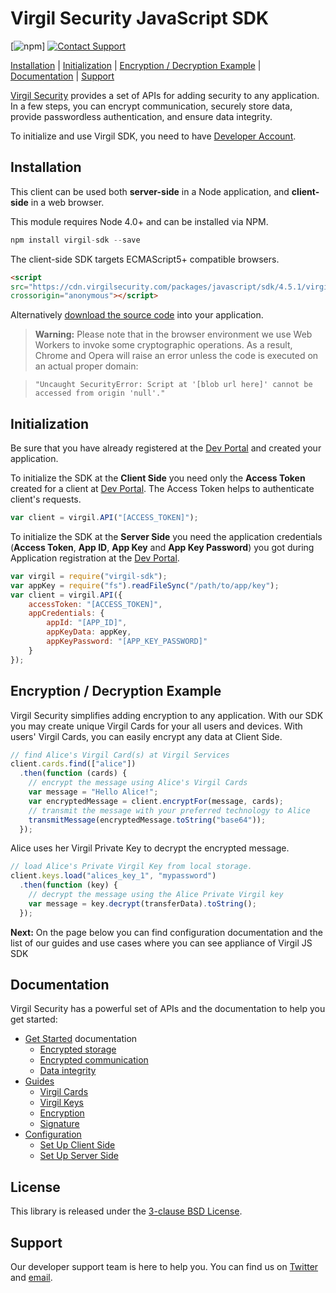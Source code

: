 # Virgil Security JavaScript SDK

[![npm](https://img.shields.io/npm/v/virgil-sdk.svg)]
[![Contact Support](https://img.shields.io/badge/contact-support-yellow.svg)][support]

[Installation](#installation) | [Initialization](#initialization) | [Encryption / Decryption Example](#encryption-example) | [Documentation](#documentation) | [Support](#support)

[Virgil Security](https://virgilsecurity.com) provides a set of APIs for adding security to any application. In a few steps, you can encrypt communication, securely store data, provide passwordless authentication, and ensure data integrity.

To initialize and use Virgil SDK, you need to have [Developer Account](https://developer.virgilsecurity.com/account/signin).

## Installation

This client can be used both __server-side__ in a Node application, and __client-side__ in a web browser.

This module requires Node 4.0+ and can be installed via NPM.

```javascript
npm install virgil-sdk --save
```


The client-side SDK targets ECMAScript5+ compatible browsers.

```html
<script
src="https://cdn.virgilsecurity.com/packages/javascript/sdk/4.5.1/virgil-sdk.min.js"
crossorigin="anonymous"></script>
```

Alternatively [download the source code](https://github.com/VirgilSecurity/virgil-sdk-javascript/releases) into your application.

> __Warning:__
> Please note that in the browser environment we use Web Workers
to invoke some cryptographic operations. As a result, Chrome and Opera will raise an error unless the code is executed on an actual proper domain:

> `"Uncaught SecurityError: Script at '[blob url here]' cannot be accessed from origin 'null'."`


## Initialization

Be sure that you have already registered at the [Dev Portal](https://developer.virgilsecurity.com/account/signin) and created your application.

To initialize the SDK at the __Client Side__ you need only the __Access Token__ created for a client at [Dev Portal](https://developer.virgilsecurity.com/account/signin). The Access Token helps to authenticate client's requests.

```js
var client = virgil.API("[ACCESS_TOKEN]");
```

To initialize the SDK at the __Server Side__ you need the application credentials (__Access Token__, __App ID__, __App Key__ and __App Key Password__) you got during Application registration at the [Dev Portal](https://developer.virgilsecurity.com/account/signin).

```javascript
var virgil = require("virgil-sdk");
var appKey = require("fs").readFileSync("/path/to/app/key");
var client = virgil.API({
    accessToken: "[ACCESS_TOKEN]",
    appCredentials: {
        appId: "[APP_ID]",
        appKeyData: appKey,
        appKeyPassword: "[APP_KEY_PASSWORD]"
    }
});
```

## Encryption / Decryption Example

Virgil Security simplifies adding encryption to any application. With our SDK you may create unique Virgil Cards for your all users and devices. With users' Virgil Cards, you can easily encrypt any data at Client Side.

```js
// find Alice's Virgil Card(s) at Virgil Services
client.cards.find(["alice"])
  .then(function (cards) {
    // encrypt the message using Alice's Virgil Cards
    var message = "Hello Alice!";
    var encryptedMessage = client.encryptFor(message, cards);
    // transmit the message with your preferred technology to Alice
    transmitMessage(encryptedMessage.toString("base64"));
  });
```

Alice uses her Virgil Private Key to decrypt the encrypted message.


```js
// load Alice's Private Virgil Key from local storage.
client.keys.load("alices_key_1", "mypassword")
  .then(function (key) {
    // decrypt the message using the Alice Private Virgil key
    var message = key.decrypt(transferData).toString();
  });
```

__Next:__ On the page below you can find configuration documentation and the list of our guides and use cases where you can see appliance of Virgil JS SDK


## Documentation

Virgil Security has a powerful set of APIs and the documentation to help you get started:

* [Get Started](/docs/get-started) documentation
  * [Encrypted storage](/docs/get-started/encrypted-storage.md)
  * [Encrypted communication](/docs/get-started/encrypted-communication.md)
  * [Data integrity](/docs/get-started/data-integrity.md)
* [Guides](/docs/guides)
  * [Virgil Cards](/docs/guides/virgil-card)
  * [Virgil Keys](/docs/guides/virgil-key)
  * [Encryption](/docs/guides/encryption)
  * [Signature](/docs/guides/signature)
* [Configuration](/docs/guides/configuration)
  * [Set Up Client Side](/docs/guides/configuration/client.md)
  * [Set Up Server Side](/docs/guides/configuration/server.md)

## License

This library is released under the [3-clause BSD License](LICENSE).

## Support

Our developer support team is here to help you. You can find us on [Twitter](https://twitter.com/virgilsecurity) and [email][support].

[support]: mailto:support@virgilsecurity.com
